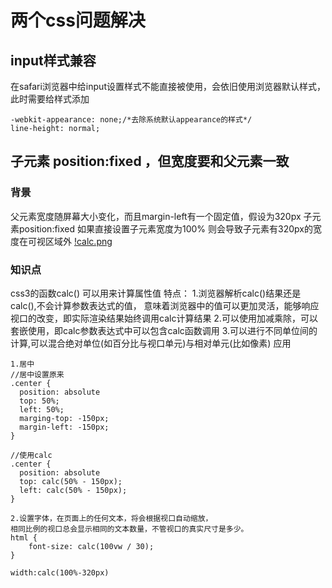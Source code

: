 # 两个css问题解决
## input样式兼容
在safari浏览器中给input设置样式不能直接被使用，会依旧使用浏览器默认样式，
此时需要给样式添加
```
-webkit-appearance: none;/*去除系统默认appearance的样式*/
line-height: normal;
```
## 子元素 position:fixed ，但宽度要和父元素一致
### 背景
父元素宽度随屏幕大小变化，而且margin-left有一个固定值，假设为320px
子元素position:fixed
如果直接设置子元素宽度为100%
则会导致子元素有320px的宽度在可视区域外
[!calc.png](calc.png)
### 知识点
css3的函数calc() 可以用来计算属性值
特点：
1.浏览器解析calc()结果还是calc(),不会计算参数表达式的值，
  意味着浏览器中的值可以更加灵活，能够响应视口的改变，即实际渲染结果始终调用calc计算结果
2.可以使用加减乘除，可以套嵌使用，即calc参数表达式中可以包含calc函数调用
3.可以进行不同单位间的计算,可以混合绝对单位(如百分比与视口单元)与相对单元(比如像素)
应用
```
1.居中
//居中设置原来
.center {
  position: absolute
  top: 50%;
  left: 50%;
  marging-top: -150px;
  margin-left: -150px;
}

//使用calc
.center {
  position: absolute
  top: calc(50% - 150px);
  left: calc(50% - 150px);
}

2.设置字体，在页面上的任何文本，将会根据视口自动缩放，
相同比例的视口总会显示相同的文本数量，不管视口的真实尺寸是多少。
html {  
    font-size: calc(100vw / 30);
}
```
```
width:calc(100%-320px)
```